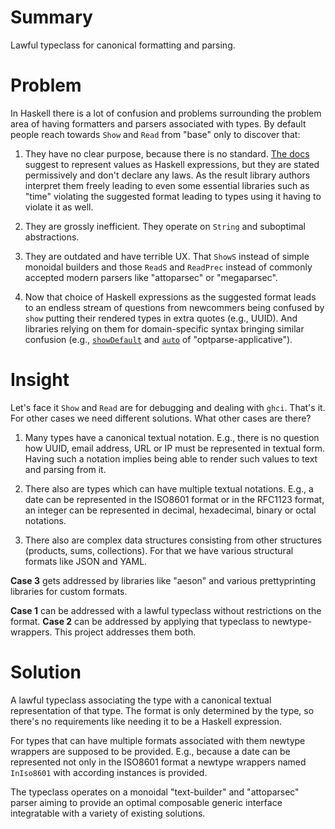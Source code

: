 # Summary

Lawful typeclass for canonical formatting and parsing.

# Problem

In Haskell there is a lot of confusion and problems surrounding the problem area of having formatters and parsers associated with types. By default people reach towards `Show` and `Read` from "base" only to discover that:

1. They have no clear purpose, because there is no standard. [The docs](https://hackage.haskell.org/package/base-4.21.0.0/docs/Prelude.html#t:Show) suggest to represent values as Haskell expressions, but they are stated permissively and don't declare any laws. As the result library authors interpret them freely leading to even some essential libraries such as "time" violating the suggested format leading to types using it having to violate it as well.

1. They are grossly inefficient. They operate on `String` and suboptimal abstractions.

1. They are outdated and have terrible UX. That `ShowS` instead of simple monoidal builders and those `ReadS` and `ReadPrec` instead of commonly accepted modern parsers like "attoparsec" or "megaparsec".

1. Now that choice of Haskell expressions as the suggested format leads to an endless stream of questions from newcommers being confused by `show` putting their rendered types in extra quotes (e.g., UUID). And libraries relying on them for domain-specific syntax bringing similar confusion (e.g., [`showDefault`](https://hackage.haskell.org/package/optparse-applicative-0.18.1.0/docs/Options-Applicative.html#v:showDefault) and [`auto`](https://hackage.haskell.org/package/optparse-applicative-0.18.1.0/docs/Options-Applicative.html#v:auto) of "optparse-applicative").

# Insight

Let's face it `Show` and `Read` are for debugging and dealing with `ghci`. That's it. For other cases we need different solutions. What other cases are there?

1. Many types have a canonical textual notation. E.g., there is no question how UUID, email address, URL or IP must be represented in textual form. Having such a notation implies being able to render such values to text and parsing from it. 

2. There also are types which can have multiple textual notations. E.g., a date can be represented in the ISO8601 format or in the RFC1123 format, an integer can be represented in decimal, hexadecimal, binary or octal notations.

3. There also are complex data structures consisting from other structures (products, sums, collections). For that we have various structural formats like JSON and YAML.

__Case 3__ gets addressed by libraries like "aeson" and various prettyprinting libraries for custom formats.

__Case 1__ can be addressed with a lawful typeclass without restrictions on the format. __Case 2__ can be addressed by applying that typeclass to newtype-wrappers. This project addresses them both.

# Solution

A lawful typeclass associating the type with a canonical textual representation of that type. The format is only determined by the type, so there's no requirements like needing it to be a Haskell expression.

For types that can have multiple formats associated with them newtype wrappers are supposed to be provided. E.g., because a date can be represented not only in the ISO8601 format a newtype wrappers named `InIso8601` with according instances is provided.

The typeclass operates on a monoidal "text-builder" and "attoparsec" parser aiming to provide an optimal composable generic interface integratable with a variety of existing solutions.
